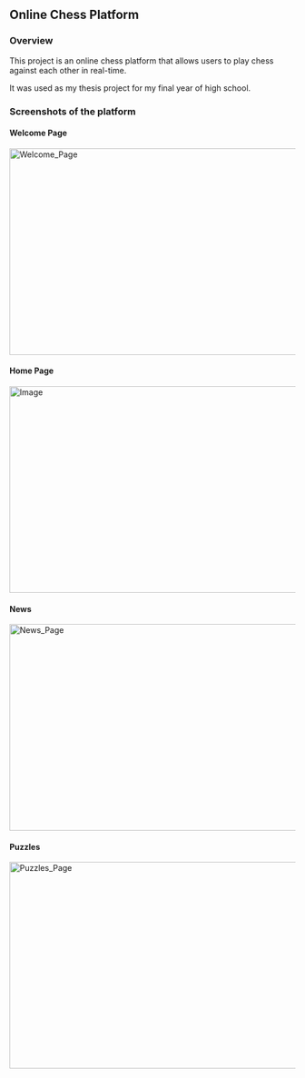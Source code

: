 ## Online Chess Platform

### Overview
This project is an online chess platform that allows users to play chess against each other in real-time. 

It was used as my thesis project for my final year of high school.

### Screenshots of the platform
#### Welcome Page
<img width="664" height="364" alt="Welcome_Page" src="https://github.com/user-attachments/assets/93f3e68a-fa3a-4a02-97f0-32c31375bc3c" />

#### Home Page

<img width="661" height="364" alt="Image" src="https://github.com/user-attachments/assets/2c8c061a-71cb-43d8-b9fe-fd9cff6643f1" />

#### News
<img width="661" height="364" alt="News_Page" src="https://github.com/user-attachments/assets/0633c8af-8009-47f1-8566-4ad3af728f60" />

#### Puzzles
<img width="661" height="364" alt="Puzzles_Page" src="https://github.com/user-attachments/assets/834116f8-cc33-4cce-87e0-d238fa1775eb" />

